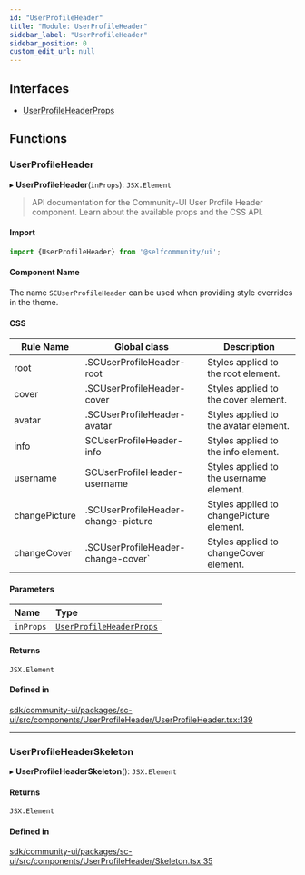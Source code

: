 ```yaml
---
id: "UserProfileHeader"
title: "Module: UserProfileHeader"
sidebar_label: "UserProfileHeader"
sidebar_position: 0
custom_edit_url: null
---
```


## Interfaces

- [UserProfileHeaderProps](../interfaces/UserProfileHeader.UserProfileHeaderProps.md)

## Functions

### UserProfileHeader

▸ **UserProfileHeader**(`inProps`): `JSX.Element`

> API documentation for the Community-UI User Profile Header component. Learn about the available props and the CSS API.

#### Import

```jsx
import {UserProfileHeader} from '@selfcommunity/ui';
```

#### Component Name

The name `SCUserProfileHeader` can be used when providing style overrides in the theme.

#### CSS

|Rule Name|Global class|Description|
|---|---|---|
|root|.SCUserProfileHeader-root|Styles applied to the root element.|
|cover|.SCUserProfileHeader-cover|Styles applied to the cover element.|
|avatar|.SCUserProfileHeader-avatar|Styles applied to the avatar element.|
|info|SCUserProfileHeader-info|Styles applied to the info element.|
|username|SCUserProfileHeader-username|Styles applied to the username element.|
|changePicture|.SCUserProfileHeader-change-picture|Styles applied to changePicture element.|
|changeCover|.SCUserProfileHeader-change-cover`|Styles applied to changeCover element.|

#### Parameters

| Name | Type |
| :------ | :------ |
| `inProps` | [`UserProfileHeaderProps`](../interfaces/UserProfileHeader.UserProfileHeaderProps.md) |

#### Returns

`JSX.Element`

#### Defined in

[sdk/community-ui/packages/sc-ui/src/components/UserProfileHeader/UserProfileHeader.tsx:139](https://github.com/selfcommunity/community-ui/blob/a7bfc2b/packages/sc-ui/src/components/UserProfileHeader/UserProfileHeader.tsx#L139)

___

### UserProfileHeaderSkeleton

▸ **UserProfileHeaderSkeleton**(): `JSX.Element`

#### Returns

`JSX.Element`

#### Defined in

[sdk/community-ui/packages/sc-ui/src/components/UserProfileHeader/Skeleton.tsx:35](https://github.com/selfcommunity/community-ui/blob/a7bfc2b/packages/sc-ui/src/components/UserProfileHeader/Skeleton.tsx#L35)
